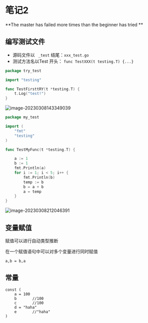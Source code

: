 # 笔记2

**The master has failed more times than the beginner has tried **

## 编写测试文件

* 源码文件以 ` _test` 结尾：`xxx_test.go`
* 测试方法名以Test 开头： `func TestXXX(t testing.T) {...}`

```go
package try_test

import "testing"

func TestFirsttRY(t *testing.T) {
	t.Log("test!")
}
```

![image-20230308143349039](C:\Users\ASUS\AppData\Roaming\Typora\typora-user-images\image-20230308143349039.png) 



```go
package my_test

import (
	"fmt"
	"testing"
)

func TestMyFunc(t *testing.T) {

	a := 1
	b := 1
	fmt.Println(a)
	for i := 1; i < 5; i++ {
		fmt.Println(b)
		temp := b
		b = a + b
		a = temp
	}
}

```

![image-20230308212046391](C:\Users\ASUS\AppData\Roaming\Typora\typora-user-images\image-20230308212046391.png) 

## 变量赋值

赋值可以进行自动类型推断

在一个赋值语句中可以对多个变量进行同时赋值

`a,b = b,a`

## 常量

```
const (
	a = 100 
	b		//100
	c		//100
	d = "haha"
	e		//"haha"
)
```





